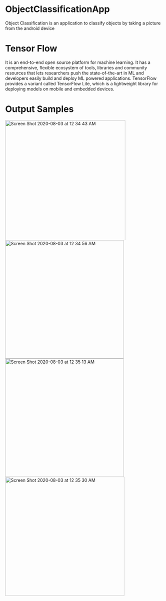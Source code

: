 # ObjectClassificationApp
Object Classification is an application to classify objects by taking a picture from the android device

# Tensor Flow 
It is an end-to-end open source platform for machine learning. It has a comprehensive, flexible ecosystem of tools, libraries and community resources that lets researchers push the state-of-the-art in ML and developers easily build and deploy ML powered applications. 
TensorFlow provides a variant called TensorFlow Lite, which is a lightweight library for deploying models on mobile and embedded devices.

# Output Samples
<img width="384" alt="Screen Shot 2020-08-03 at 12 34 43 AM" src="https://user-images.githubusercontent.com/50755701/89133042-49fa5100-d521-11ea-9960-4a49ff33b19f.png">
<img width="379" alt="Screen Shot 2020-08-03 at 12 34 56 AM" src="https://user-images.githubusercontent.com/50755701/89133044-4e266e80-d521-11ea-8b1a-109266fe1d1c.png">
<img width="379" alt="Screen Shot 2020-08-03 at 12 35 13 AM" src="https://user-images.githubusercontent.com/50755701/89133045-4ebf0500-d521-11ea-95b5-05edb5a21a27.png">
<img width="381" alt="Screen Shot 2020-08-03 at 12 35 30 AM" src="https://user-images.githubusercontent.com/50755701/89133046-4f579b80-d521-11ea-9bee-4f1ffdf32f5d.png">

